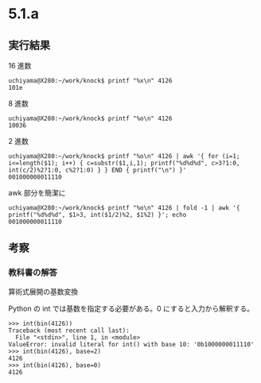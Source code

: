 # 5.1.a

## 実行結果

16 進数
```
uchiyama@X280:~/work/knock$ printf "%x\n" 4126
101e
```

8 進数
```
uchiyama@X280:~/work/knock$ printf "%o\n" 4126
10036
```

2 進数
```
uchiyama@X280:~/work/knock$ printf "%o\n" 4126 | awk '{ for (i=1; i<=length($1); i++) { c=substr($1,i,1); printf("%d%d%d", c>3?1:0, int(c/2)%2?1:0, c%2?1:0) } } END { printf("\n") }'
001000000011110
```

awk 部分を簡潔に

```
uchiyama@X280:~/work/knock$ printf "%o\n" 4126 | fold -1 | awk '{ printf("%d%d%d", $1>3, int($1/2)%2, $1%2) }'; echo
001000000011110
```

## 考察

### 教科書の解答

算術式展開の基数変換

Python の int では基数を指定する必要がある。0 にすると入力から解釈する。

```
>>> int(bin(4126))
Traceback (most recent call last):
  File "<stdin>", line 1, in <module>
ValueError: invalid literal for int() with base 10: '0b1000000011110'
>>> int(bin(4126), base=2)
4126
>>> int(bin(4126), base=0)
4126
```

